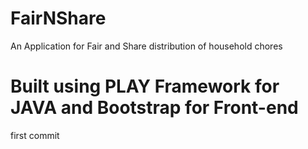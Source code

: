 FairNShare
==========

An Application for Fair and Share distribution of household chores


Built using PLAY Framework for JAVA and Bootstrap for Front-end
=======
first commit


